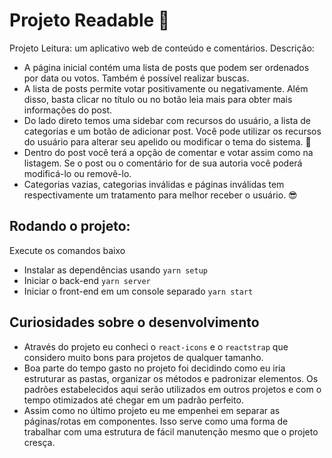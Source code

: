 # Projeto Readable :blue_book:

Projeto Leitura: um aplicativo web de conteúdo e comentários.
Descrição:

- A página inicial contém uma lista de posts que podem ser ordenados por data ou votos. Também é possível realizar buscas.
- A lista de posts permite votar positivamente ou negativamente. Além disso, basta clicar no título ou no botão leia mais para obter mais informações do post.
- Do lado direto temos uma sidebar com recursos do usuário, a lista de categorias e um botão de adicionar post. Você pode utilizar os recursos do usuário para alterar seu apelido ou modificar o tema do sistema.  :rocket:
- Dentro do post você terá a opção de comentar e votar assim como na listagem. Se o post ou o comentário for de sua autoria você poderá modificá-lo ou removê-lo.
- Categorias vazias, categorias inválidas e páginas inválidas tem respectivamente um tratamento para melhor receber o usuário.  :sunglasses:

## Rodando o projeto:
Execute os comandos baixo
* Instalar as dependências usando `yarn setup`
* Iniciar o back-end `yarn server`
* Iniciar o front-end em um console separado `yarn start`

## Curiosidades sobre o desenvolvimento
- Através do projeto eu conheci o `react-icons` e o `reactstrap` que considero muito bons para projetos de qualquer tamanho.
- Boa parte do tempo gasto no projeto foi decidindo como eu iria estruturar as pastas, organizar os métodos e padronizar elementos. Os padrões estabelecidos aqui serão utilizados em outros projetos e com o tempo otimizados até chegar em um padrão perfeito.
- Assim como no último projeto eu me empenhei em separar as páginas/rotas em componentes. Isso serve como uma forma de trabalhar com uma estrutura de fácil manutenção mesmo que o projeto cresça.

